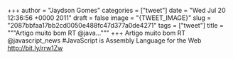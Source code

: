 
+++
author = "Jaydson Gomes"
categories = ["tweet"]
date = "Wed Jul 20 12:36:56 +0000 2011"
draft = false
image = "{TWEET_IMAGE}"
slug = "2087bbfaa17bb2cd0050e488fc47d377a0de4271"
tags = ["tweet"]
title = """Artigo muito bom RT @java..."""
+++
Artigo muito bom RT @javascript_news #JavaScript is Assembly Language for the Web http://bit.ly/rrw1Zw
